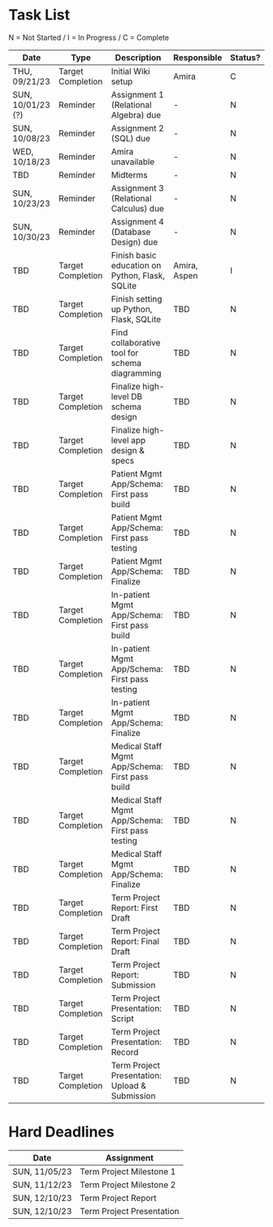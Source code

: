 # Task List

N = Not Started / I = In Progress / C = Complete

| Date | Type | Description | Responsible | Status? |
| -------- | ------- | ------- | ------- | ------- |
| THU, 09/21/23 | Target Completion | Initial Wiki setup | Amira | C |
| SUN, 10/01/23 (?) | Reminder | Assignment 1 (Relational Algebra) due | - | N |
| SUN, 10/08/23 | Reminder | Assignment 2 (SQL) due | - | N |
| WED, 10/18/23 | Reminder | Amira unavailable | - | N |
| TBD | Reminder | Midterms | -| N |
| SUN, 10/23/23 | Reminder | Assignment 3 (Relational Calculus) due | - | N |
| SUN, 10/30/23 | Reminder | Assignment 4 (Database Design) due | - | N |
| TBD | Target Completion | Finish basic education on Python, Flask, SQLite | Amira, Aspen | I |
| TBD | Target Completion | Finish setting up Python, Flask, SQLite | TBD | N |
| TBD | Target Completion | Find collaborative tool for schema diagramming | TBD | N |
| TBD | Target Completion | Finalize high-level DB schema design | TBD | N |
| TBD | Target Completion | Finalize high-level app design & specs | TBD | N |
| TBD | Target Completion | Patient Mgmt App/Schema: First pass build | TBD | N |
| TBD | Target Completion | Patient Mgmt App/Schema: First pass testing | TBD | N |
| TBD | Target Completion | Patient Mgmt App/Schema: Finalize | TBD | N |
| TBD | Target Completion | In-patient Mgmt App/Schema: First pass build | TBD | N |
| TBD | Target Completion | In-patient Mgmt App/Schema: First pass testing | TBD | N |
| TBD | Target Completion | In-patient Mgmt App/Schema: Finalize | TBD | N |
| TBD | Target Completion | Medical Staff Mgmt App/Schema: First pass build | TBD | N |
| TBD | Target Completion | Medical Staff Mgmt App/Schema: First pass testing | TBD | N |
| TBD | Target Completion | Medical Staff Mgmt App/Schema: Finalize | TBD | N |
| TBD | Target Completion | Term Project Report: First Draft | TBD | N |
| TBD | Target Completion | Term Project Report: Final Draft | TBD | N |
| TBD | Target Completion | Term Project Report: Submission | TBD | N |
| TBD | Target Completion | Term Project Presentation: Script | TBD | N |
| TBD | Target Completion | Term Project Presentation: Record | TBD | N |
| TBD | Target Completion | Term Project Presentation: Upload & Submission | TBD | N |

# Hard Deadlines

| Date | Assignment |
| -------- | ------- |
| SUN, 11/05/23  | Term Project Milestone 1 |
| SUN, 11/12/23  | Term Project Milestone 2 |
| SUN, 12/10/23  | Term Project Report |
| SUN, 12/10/23  | Term Project Presentation |

